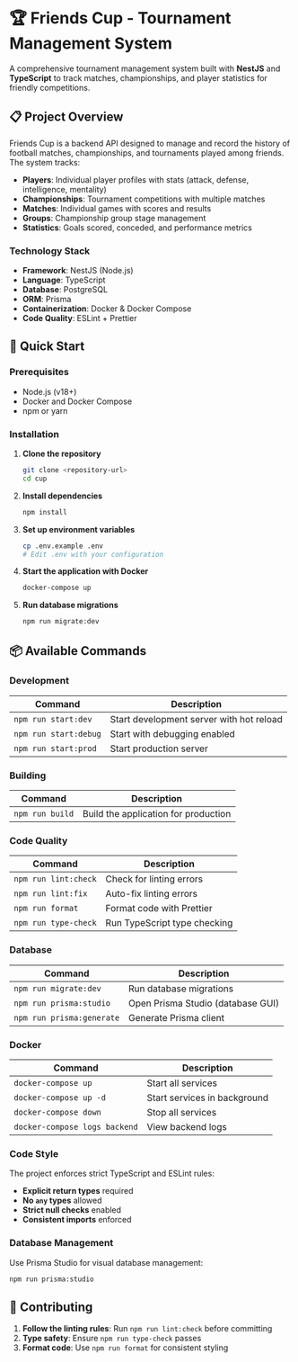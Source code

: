 # 🏆 Friends Cup - Tournament Management System

A comprehensive tournament management system built with **NestJS** and **TypeScript** to track matches, championships, and player statistics for friendly competitions.

## 📋 Project Overview

Friends Cup is a backend API designed to manage and record the history of football matches, championships, and tournaments played among friends. The system tracks:

- **Players**: Individual player profiles with stats (attack, defense, intelligence, mentality)
- **Championships**: Tournament competitions with multiple matches
- **Matches**: Individual games with scores and results
- **Groups**: Championship group stage management
- **Statistics**: Goals scored, conceded, and performance metrics

### Technology Stack

- **Framework**: NestJS (Node.js)
- **Language**: TypeScript
- **Database**: PostgreSQL
- **ORM**: Prisma
- **Containerization**: Docker & Docker Compose
- **Code Quality**: ESLint + Prettier

## 🚀 Quick Start

### Prerequisites

- Node.js (v18+)
- Docker and Docker Compose
- npm or yarn

### Installation

1. **Clone the repository**
   ```bash
   git clone <repository-url>
   cd cup
   ```

2. **Install dependencies**
   ```bash
   npm install
   ```

3. **Set up environment variables**
   ```bash
   cp .env.example .env
   # Edit .env with your configuration
   ```

4. **Start the application with Docker**
   ```bash
   docker-compose up
   ```

5. **Run database migrations**
   ```bash
   npm run migrate:dev
   ```

## 📦 Available Commands

### Development

| Command | Description |
|---------|-------------|
| `npm run start:dev` | Start development server with hot reload |
| `npm run start:debug` | Start with debugging enabled |
| `npm run start:prod` | Start production server |

### Building

| Command | Description |
|---------|-------------|
| `npm run build` | Build the application for production |

### Code Quality

| Command | Description |
|---------|-------------|
| `npm run lint:check` | Check for linting errors |
| `npm run lint:fix` | Auto-fix linting errors |
| `npm run format` | Format code with Prettier |
| `npm run type-check` | Run TypeScript type checking |

### Database

| Command | Description |
|---------|-------------|
| `npm run migrate:dev` | Run database migrations |
| `npm run prisma:studio` | Open Prisma Studio (database GUI) |
| `npm run prisma:generate` | Generate Prisma client |

### Docker

| Command | Description |
|---------|-------------|
| `docker-compose up` | Start all services |
| `docker-compose up -d` | Start services in background |
| `docker-compose down` | Stop all services |
| `docker-compose logs backend` | View backend logs |

### Code Style

The project enforces strict TypeScript and ESLint rules:

- **Explicit return types** required
- **No `any` types** allowed
- **Strict null checks** enabled
- **Consistent imports** enforced

### Database Management

Use Prisma Studio for visual database management:
```bash
npm run prisma:studio
```

## 🤝 Contributing

1. **Follow the linting rules**: Run `npm run lint:check` before committing
2. **Type safety**: Ensure `npm run type-check` passes
3. **Format code**: Use `npm run format` for consistent styling


